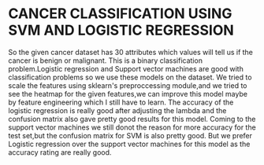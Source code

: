 # CANCER CLASSIFICATION USING SVM AND LOGISTIC REGRESSION

So the given cancer dataset has 30 attributes which values will tell us if the cancer is benign or malignant.
This is a binary classification problem.Logistic regression and Support vector machines are good with classification problems so we use these models on the dataset.
We tried to scale the features using sklearn's preproccessing module,and we tried to see the heatmap for the given features,we can improve this model maybe by feature engineering which I still have to learn.
The accuracy of the logistic regression is really good after adjusting the lambda and the confusion matrix also gave pretty good results for this model.
Coming to the support vector machines we still donot the reason for more accuracy for the test set,but the confusion matrix for SVM is also pretty good.
But we prefer Logistic regression over the support vector machines for this model as the accuracy rating are really good.